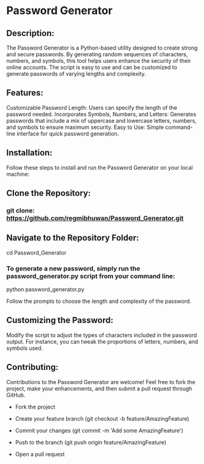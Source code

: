 # Password Generator 

## Description:


The Password Generator is a Python-based utility designed to create strong and secure passwords. By generating random sequences of characters, numbers, and symbols, this tool helps users enhance the security of their online accounts. The script is easy to use and can be customized to generate passwords of varying lengths and complexity.

## Features:

Customizable Password Length: Users can specify the length of the password needed.
Incorporates Symbols, Numbers, and Letters: Generates passwords that include a mix of uppercase and lowercase letters, numbers, and symbols to ensure maximum security.
Easy to Use: Simple command-line interface for quick password generation.

## Installation:
Follow these steps to install and run the Password Generator on your local machine:

## Clone the Repository:

### git clone: https://github.com/regmibhuwan/Password_Generator.git

## Navigate to the Repository Folder:
cd Password_Generator

### To generate a new password, simply run the password_generator.py script from your command line:


python password_generator.py

Follow the prompts to choose the length and complexity of the password.

## Customizing the Password:

Modify the script to adjust the types of characters included in the password output. For instance, you can tweak the proportions of letters, numbers, and symbols used.

## Contributing:

Contributions to the Password Generator are welcome! Feel free to fork the project, make your enhancements, and then submit a pull request through GitHub.

- Fork the project

- Create your feature branch (git checkout -b feature/AmazingFeature)

- Commit your changes (git commit -m 'Add some AmazingFeature')

- Push to the branch (git push origin feature/AmazingFeature)

- Open a pull request
